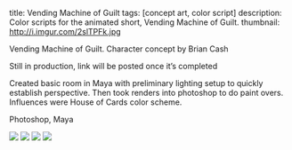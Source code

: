 title: Vending Machine of Guilt
tags: [concept art, color script]
description: Color scripts for the animated short, Vending Machine of Guilt.
thumbnail: http://i.imgur.com/2slTPFk.jpg

Vending Machine of Guilt.
Character concept by Brian Cash

Still in production, link will be posted once it’s completed

Created basic room in Maya with preliminary lighting setup to quickly establish perspective. Then took renders into photoshop to do paint overs. Influences were House of Cards color scheme.

Photoshop, Maya

![](http://i.imgur.com/2slTPFk.jpg)
![](http://i.imgur.com/0juOVBT.jpg)
![](http://i.imgur.com/4ibErfe.jpg)
![](http://i.imgur.com/OXMDjps.jpg)